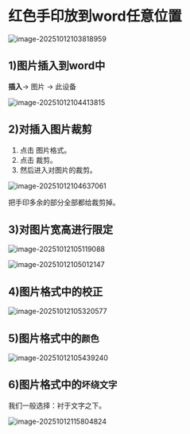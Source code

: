 # 红色手印放到word任意位置

![image-20251012103818959](demo01_2025_10_10_01.assets/image-20251012103818959.png)



## 1)图片插入到word中

**插入**-> 图片 -> 此设备

![image-20251012104413815](demo01_2025_10_10_01.assets/image-20251012104413815.png)





## 2)对插入图片裁剪

1. 点击 图片格式。
2. 点击 裁剪。
3. 然后进入对图片的裁剪。

![image-20251012104637061](demo01_2025_10_10_01.assets/image-20251012104637061.png)

把手印多余的部分全部都给裁剪掉。



## 3)对图片宽高进行限定

![image-20251012105119088](demo01_2025_10_10_01.assets/image-20251012105119088.png)





![image-20251012105012147](demo01_2025_10_10_01.assets/image-20251012105012147.png)







## 4)图片格式中的校正





![image-20251012105320577](demo01_2025_10_10_01.assets/image-20251012105320577.png)





## 5)图片格式中的`颜色`



![image-20251012105439240](demo01_2025_10_10_01.assets/image-20251012105439240.png)

## 6)图片格式中的`坏绕文字`

我们一般选择：衬于文字之下。

![image-20251012115804824](demo01_2025_10_10_01.assets/image-20251012115804824.png)















